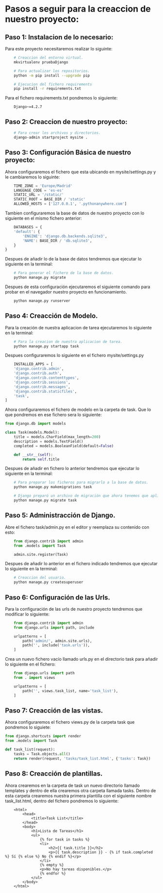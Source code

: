 # Pasos a seguir para la creaccion de nuestro proyecto:

## Paso 1: Instalacion de lo necesario:
Para este proyecto necesitaremos realizar lo siguinte:
```bash
    # Creaccion del entorno virtual.
    mkvirtualenv pruebaDjango

    # Para actualizar los repositorios.
    python -m pip install --upgrade pip

    # Ejecucion del fichero requirements
    pip install -r requirements.txt
```

Para el fichero requirements.txt pondremos lo siguiente:

```text
    Django~=4.2.7
```

## Paso 2: Creaccion de nuestro proyecto:

```bash
    # Para crear los archivos y directorios.
    django-admin startproject mysite .
```

## Paso 3: Configuración Básica de nuestro proyecto:
Ahora configuraremos el fichero que esta ubicando en mysite/settings.py y le cambiaremos lo siguinte:

```python
    TIME_ZONE = 'Europe/Madrid'
    LANGUAGE_CODE = 'es-es'
    STATIC_URL = '/static/'
    STATIC_ROOT = BASE_DIR / 'static'
    ALLOWED_HOSTS = ['127.0.0.1', '.pythonanywhere.com']
```

Tambien configuraremos la base de datos de nuestro proyecto con lo siguiente en el mismo fichero anterior:

```python
    DATABASES = {
    'default': {
        'ENGINE': 'django.db.backends.sqlite3',
        'NAME': BASE_DIR / 'db.sqlite3',
    }
}
```

Despues de añadir lo de la base de datos tendremos que ejecutar lo siguiente en la terminal:

```bash
    # Para generar el fichero de la base de datos.
    python manage.py migrate
```

Despues de esta configuración ejecutaremos el siguiente comando para probar en el navegador nuestro proyecto en funcionamiento.

```bash
    python manage.py runserver
```

## Paso 4: Creacción de Modelo.
Para la creación de nuestra aplicacion de tarea ejecutaremos lo siguiente en la terminal:
```bash
    # Para la creacion de nuestra aplicacion de tarea.
    python manage.py startapp task
```

Despues configuraremos lo siguiente en el fichero mysite/settings.py

```python
    INSTALLED_APPS = [
    'django.contrib.admin',
    'django.contrib.auth',
    'django.contrib.contenttypes',
    'django.contrib.sessions',
    'django.contrib.messages',
    'django.contrib.staticfiles',
    'task',
]
```

Ahora configuraremos el fichero de modelo en la carpeta de task. Que lo que pondremos en ese fichero sera lo siguiente:
```python
from django.db import models

class Task(models.Model):
    title = models.CharField(max_length=200)
    description = models.TextField()
    completed = models.BooleanField(default=False)

    def __str__(self):
        return self.title
```

Despues de añadir en fichero lo anterior tendremos que ejecutar lo siguiente en la terminal:

```bash
    # Para preparar los ficheros para migrarlo a la base de datos.
    python manage.py makemigrations task

    # Django preparó un archivo de migración que ahora tenemos que aplicar a nuestra base de datos.
    python manage.py migrate task
```
## Paso 5: Administracción de Django.
Abre el fichero task/admin.py en el editor y reemplaza su contenido con esto:
```python
    from django.contrib import admin
    from .models import Task

    admin.site.register(Task)
```

Despues de añadir lo anterior en el fichero indicado tendremos que ejecutar lo siguiente en la terminal:
```bash
    # Creaccion del usuario.
    python manage.py createsuperuser
```

## Paso 6: Configuración de las Urls.
Para la configuración de las urls de nuestro proyecto tendremos que modificar lo siguiente:
```python
    from django.contrib import admin
    from django.urls import path, include

    urlpatterns = [
        path('admin/', admin.site.urls),
        path('', include('task.urls')),
    ]
```

Crea un nuevo fichero vacío llamado urls.py en el directorio task para añadir lo siguiente en el fichero:
```python
    from django.urls import path
    from . import views

    urlpatterns = [
        path('', views.task_list, name='task_list'),
    ]
```

## Paso 7: Creacción de las vistas.
Ahora configuraremos el fichero views.py de la carpeta task que pondremos lo siguiete:
```python
from django.shortcuts import render
from .models import Task

def task_list(request):
    tasks = Task.objects.all()
    return render(request, 'tasks/task_list.html', {'tasks': Task})
```

## Paso 8: Creacción de plantillas.
Ahora crearemos en la carpeta de task un nuevo directorio llamado templates y dentro de ella crearemos otra carpeta llamada tasks.
Dentro de esta carpeta crearemos nuestra primera plantilla con el siguiente nombre task_list.html, dentro del fichero pondremos lo siguiente:
```text
    <html>
        <head>
            <title>Task List</title>
        </head>
        <body>
            <h1>Lista de Tareas</h1>
            <ul>
                {% for task in tasks %}
                <li>
                    <h2>{{ task.title }}</h2>
                    <p>{{ task.description }} - {% if task.completed %} Sí {% else %} No {% endif %}</p>
                </li>
                {% empty %}
                <p>No hay tareas disponibles.</p>
                {% endfor %}
            </ul>
        </body>
    </html>
```
